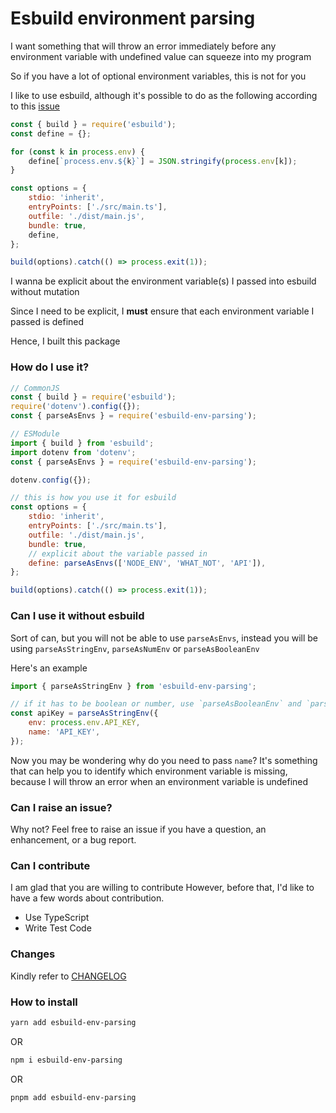 # **Esbuild environment parsing**

I want something that will throw an error immediately before any environment variable with undefined value can squeeze into my program

So if you have a lot of optional environment variables, this is not for you

I like to use esbuild, although it's possible to do as the following according to this [issue](https://github.com/evanw/esbuild/issues/69)

```js
const { build } = require('esbuild');
const define = {};

for (const k in process.env) {
    define[`process.env.${k}`] = JSON.stringify(process.env[k]);
}

const options = {
    stdio: 'inherit',
    entryPoints: ['./src/main.ts'],
    outfile: './dist/main.js',
    bundle: true,
    define,
};

build(options).catch(() => process.exit(1));
```

I wanna be explicit about the environment variable(s) I passed into esbuild without mutation

Since I need to be explicit, I **must** ensure that each environment variable I passed is defined

Hence, I built this package

### How do I use it?

```js
// CommonJS
const { build } = require('esbuild');
require('dotenv').config({});
const { parseAsEnvs } = require('esbuild-env-parsing');

// ESModule
import { build } from 'esbuild';
import dotenv from 'dotenv';
const { parseAsEnvs } = require('esbuild-env-parsing');

dotenv.config({});

// this is how you use it for esbuild
const options = {
    stdio: 'inherit',
    entryPoints: ['./src/main.ts'],
    outfile: './dist/main.js',
    bundle: true,
    // explicit about the variable passed in
    define: parseAsEnvs(['NODE_ENV', 'WHAT_NOT', 'API']),
};

build(options).catch(() => process.exit(1));
```

### Can I use it without esbuild

Sort of can, but you will not be able to use `parseAsEnvs`, instead you will be using `parseAsStringEnv`, `parseAsNumEnv` or `parseAsBooleanEnv`

Here's an example

```js
import { parseAsStringEnv } from 'esbuild-env-parsing';

// if it has to be boolean or number, use `parseAsBooleanEnv` and `parseAsNumEnv` respectively
const apiKey = parseAsStringEnv({
    env: process.env.API_KEY,
    name: 'API_KEY',
});
```

Now you may be wondering why do you need to pass `name`? It's something that can help you to identify which environment variable is missing, because I will throw an error when an environment variable is undefined

### Can I raise an issue?

Why not? Feel free to raise an issue if you have a question, an enhancement, or a bug report.

### Can I contribute

I am glad that you are willing to contribute
However, before that, I'd like to have a few words about contribution.

-   Use TypeScript
-   Write Test Code

### Changes

Kindly refer to [CHANGELOG](https://github.com/P-YNPM/esbuild-env-parsing/blob/main/CHANGELOG.md)

### How to install

```sh
yarn add esbuild-env-parsing
```

OR

```sh
npm i esbuild-env-parsing
```

OR

```sh
pnpm add esbuild-env-parsing
```
